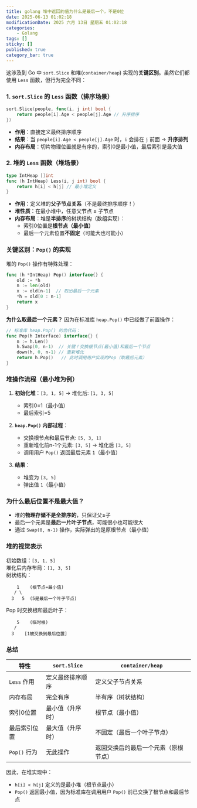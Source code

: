 ```yaml
---
title: golang 堆中返回的值为什么是最后一个，不是0位
date: 2025-06-13 01:02:18
modificationDate: 2025 六月 13日 星期五 01:02:18
categories: 
	- Golang
tags: []
sticky: []
published: true
category_bar: true
---
```



这涉及到 Go 中 `sort.Slice` 和堆(`container/heap`) 实现的**关键区别**。虽然它们都使用 `Less` 函数，但行为完全不同：

### 1. `sort.Slice` 的 `Less` 函数（排序场景）
```go
sort.Slice(people, func(i, j int) bool {
    return people[i].Age < people[j].Age // 升序排序
})
```
- **作用**：直接定义最终排序顺序
- **结果**：当 `people[i].Age < people[j].Age` 时，`i` 会排在 `j` 前面 → **升序排列**
- **内存布局**：切片物理位置就是有序的，索引0是最小值，最后索引是最大值

### 2. 堆的 `Less` 函数（堆场景）
```go
type IntHeap []int
func (h IntHeap) Less(i, j int) bool { 
    return h[i] < h[j] // 最小堆定义
}
```
- **作用**：定义堆的**父子节点关系**（不是最终排序顺序！）
- **堆性质**：在最小堆中，任意父节点 ≤ 子节点
- **内存布局**：堆是**半排序**的树状结构（数组实现）：
  - 索引0位置是**根节点（最小值）**
  - 最后一个元素位置**不固定**（可能大也可能小）

### 关键区别：`Pop()` 的实现
堆的 `Pop()` 操作有特殊处理：
```go
func (h *IntHeap) Pop() interface{} {
    old := *h
    n := len(old)
    x := old[n-1]  // 取出最后一个元素
    *h = old[0 : n-1]
    return x
}
```
**为什么取最后一个元素？** 因为在标准库 `heap.Pop()` 中已经做了前置操作：
```go
// 标准库 heap.Pop() 的伪代码：
func Pop(h Interface) interface{} {
    n := h.Len()
    h.Swap(0, n-1)  // 关键！交换根节点(最小值)和最后一个节点
    down(h, 0, n-1) // 重新堆化
    return h.Pop()   // 此时调用用户实现的Pop（取最后元素）
}
```

### 堆操作流程（最小堆为例）
1. **初始化堆**：`[3, 1, 5]` → 堆化后: `[1, 3, 5]`
   - 索引0=1（最小值）
   - 最后索引=5

2. **`heap.Pop()` 内部过程**：
   - 交换根节点和最后节点: `[5, 3, 1]`
   - 重新堆化前n-1个元素: `[3, 5]` → 堆化后 `[3, 5]`
   - 调用用户 `Pop()` 返回最后元素 `1`（最小值）

3. **结果**：
   - 堆变为 `[3, 5]`
   - 弹出值 `1`（最小值）

### 为什么最后位置不是最大值？
- 堆的**物理存储不是全排序的**，只保证父≤子
- 最后一个元素是**最后一片叶子节点**，可能很小也可能很大
- 通过 `Swap(0, n-1)` 操作，实际弹出的是原根节点（最小值）

### 堆的视觉表示
初始数组：`[3, 1, 5]`  
堆化后内存布局：`[1, 3, 5]`  
树状结构：
```
    1    (根节点=最小值)
   / \
  3   5  (5是最后一个叶子节点)
```
Pop 时交换根和最后叶子：
```
    5    (临时根)
   / 
  3    [1被交换到最后位置]
```

### 总结
| 特性         | `sort.Slice`                  | `container/heap`               |
|--------------|-------------------------------|--------------------------------|
| `Less` 作用  | 定义最终排序顺序              | 定义父子节点关系               |
| 内存布局     | 完全有序                      | 半有序（树状结构）             |
| 索引0位置    | 最小值（升序时）              | 根节点（最小值）               |
| 最后索引位置 | 最大值（升序时）              | 不固定（最后一个叶子节点）     |
| `Pop()` 行为 | 无此操作                      | 返回交换后的最后一个元素（原根节点）|

因此，在堆实现中：
- `h[i] < h[j]` 定义的是最小堆（根节点最小）
- `Pop()` 返回最小值，因为标准库在调用用户 `Pop()` 前已交换了根节点和最后节点